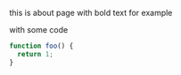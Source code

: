 this is about page with bold text for example

with some code

```typescript
function foo() {
  return 1;
}
```
